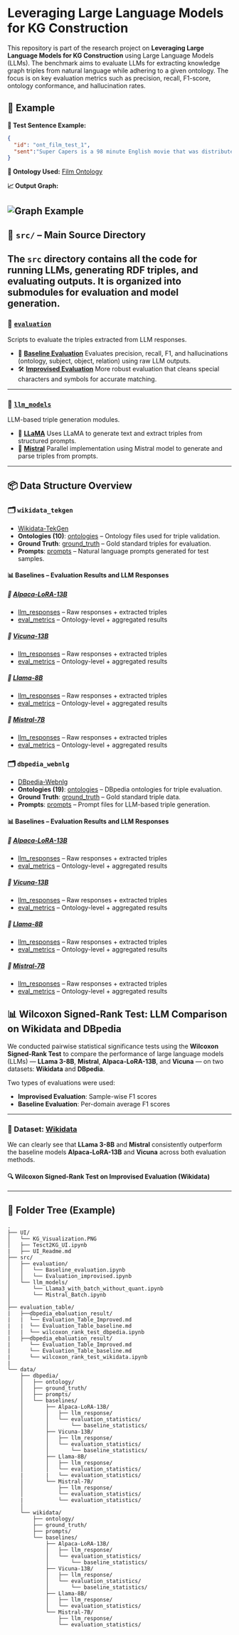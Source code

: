 # Leveraging Large Language Models for KG Construction

This repository is part of the research project on **Leveraging Large Language Models for KG Construction** using Large Language Models (LLMs). The benchmark aims to evaluate LLMs for extracting knowledge graph triples from natural language while adhering to a given ontology. The focus is on key evaluation metrics such as precision, recall, F1-score, ontology conformance, and hallucination rates.

## 🧪 Example

**🔎 Test Sentence Example:**

```json
{
  "id": "ont_film_test_1",
  "sent":"Super Capers is a 98 minute English movie that was distributed by Roadside Attractions and Lionsgate. It was directed by Ray Griggs and edited by Stacy Katzman.The budget was $2,000,000."
}
```

**🎼 Ontology Used:** [Film Ontology](data/dbpedia/ontology/19_film_ontology.json)

**📈 Output Graph:**

![Graph Example](UI/KG_Visualization.PNG)
---
## 🧠 `src/` – Main Source Directory
The `src` directory contains all the code for running LLMs, generating RDF triples, and evaluating outputs. It is organized into submodules for evaluation and model generation.
---
### 📂 [`evaluation`](https://github.com/Balramt/Text_to_Knowledge_Graph_Generation/tree/main/src/evaluation)
Scripts to evaluate the triples extracted from LLM responses.
* 📘 **[Baseline Evaluation](https://github.com/Balramt/Text_to_Knowledge_Graph_Generation/blob/main/src/evaluation/Baseline_evaluation.ipynb)**
  Evaluates precision, recall, F1, and hallucinations (ontology, subject, object, relation) using raw LLM outputs.
* 🛠️ **[Improvised Evaluation](https://github.com/Balramt/Text_to_Knowledge_Graph_Generation/blob/main/src/evaluation/Evaluation_improvised.ipynb)**
  More robust evaluation that cleans special characters and symbols for accurate matching.
---
### 🤖 [`llm_models`](https://github.com/Balramt/Text_to_Knowledge_Graph_Generation/tree/main/src/llm_models)
LLM-based triple generation modules.
* 🔹 **[LLaMA](https://github.com/Balramt/Text_to_Knowledge_Graph_Generation/blob/main/src/llm_models/Llama3_with_batch_without_quant.ipynb)**
  Uses LLaMA to generate text and extract triples from structured prompts.
* 🔹 **[Mistral](https://github.com/Balramt/Text_to_Knowledge_Graph_Generation/blob/main/src/llm_models/Mistral_Batch.ipynb)**
  Parallel implementation using Mistral model to generate and parse triples from prompts.
---

## 📦 Data Structure Overview

### 🗂️ `wikidata_tekgen`
* [Wikidata-TekGen](https://github.com/Balramt/Text_to_Knowledge_Graph_Generation/tree/main/data/wikidata)
* **Ontologies (10)**: [ontologies](https://github.com/Balramt/Text_to_Knowledge_Graph_Generation/tree/main/data/wikidata/ontology) – Ontology files used for triple validation.
* **Ground Truth**: [ground\_truth](https://github.com/Balramt/Text_to_Knowledge_Graph_Generation/tree/main/data/wikidata/ground_truth) – Gold standard triples for evaluation.
* **Prompts**: [prompts](https://github.com/Balramt/Text_to_Knowledge_Graph_Generation/tree/main/data/wikidata/prompts) – Natural language prompts generated for test samples.
  
#### 📊 Baselines – Evaluation Results and LLM Responses
##### 🔹 [Alpaca-LoRA-13B](https://github.com/Balramt/Text_to_Knowledge_Graph_Generation/tree/main/data/wikidata/baselines/Alpaca-LoRA-13B)
* [llm\_responses](https://github.com/Balramt/Text_to_Knowledge_Graph_Generation/tree/main/data/wikidata/baselines/Alpaca-LoRA-13B/llm_response) – Raw responses + extracted triples
* [eval\_metrics](https://github.com/Balramt/Text_to_Knowledge_Graph_Generation/tree/main/data/wikidata/baselines/Alpaca-LoRA-13B/evaluation_statistics/baseline_statistics) – Ontology-level + aggregated results
##### 🔹 [Vicuna-13B](https://github.com/Balramt/Text_to_Knowledge_Graph_Generation/tree/main/data/wikidata/baselines/Vicuna-13B)
* [llm\_responses](https://github.com/Balramt/Text_to_Knowledge_Graph_Generation/tree/main/data/wikidata/baselines/Vicuna-13B/llm_response) – Raw responses + extracted triples
* [eval\_metrics](https://github.com/Balramt/Text_to_Knowledge_Graph_Generation/tree/main/data/wikidata/baselines/Vicuna-13B/evaluation_statistics/baseline_statistics) – Ontology-level + aggregated results
##### 🔹 [Llama-8B](https://github.com/Balramt/Text_to_Knowledge_Graph_Generation/tree/main/data/wikidata/baselines/Llama-8B)
* [llm\_responses](https://github.com/Balramt/Text_to_Knowledge_Graph_Generation/tree/main/data/wikidata/baselines/Llama-8B/llm_response) – Raw responses + extracted triples
* [eval\_metrics](https://github.com/Balramt/Text_to_Knowledge_Graph_Generation/tree/main/data/wikidata/baselines/Llama-8B/evaluation_statistics) – Ontology-level + aggregated results
##### 🔹 [Mistral-7B](https://github.com/Balramt/Text_to_Knowledge_Graph_Generation/tree/main/data/wikidata/baselines/Mistral-7B)
* [llm\_responses](https://github.com/Balramt/Text_to_Knowledge_Graph_Generation/tree/main/data/wikidata/baselines/Mistral-7B/llm_response) – Raw responses + extracted triples
* [eval\_metrics](https://github.com/Balramt/Text_to_Knowledge_Graph_Generation/tree/main/data/wikidata/baselines/Mistral-7B/evaluation_statistics) – Ontology-level + aggregated results


### 🗂️ `dbpedia_webnlg`
* [DBpedia-Webnlg](https://github.com/Balramt/Text_to_Knowledge_Graph_Generation/tree/main/data/dbpedia)
* **Ontologies (19)**: [ontologies](https://github.com/Balramt/Text_to_Knowledge_Graph_Generation/tree/main/data/dbpedia/ontology) – DBpedia ontologies for triple evaluation.
* **Ground Truth**: [ground\_truth](https://github.com/Balramt/Text_to_Knowledge_Graph_Generation/tree/main/data/dbpedia/ground_truth) – Gold standard triple data.
* **Prompts**: [prompts](https://github.com/Balramt/Text_to_Knowledge_Graph_Generation/tree/main/data/dbpedia/prompts) – Prompt files for LLM-based triple generation.

#### 📊 Baselines – Evaluation Results and LLM Responses
##### 🔹 [Alpaca-LoRA-13B](https://github.com/Balramt/Text_to_Knowledge_Graph_Generation/tree/main/data/dbpedia/baselines/Alpaca-LoRA-13B)
* [llm\_responses](https://github.com/Balramt/Text_to_Knowledge_Graph_Generation/tree/main/data/dbpedia/baselines/Alpaca-LoRA-13B/llm_response) – Raw responses + extracted triples
* [eval\_metrics](https://github.com/Balramt/Text_to_Knowledge_Graph_Generation/tree/main/data/dbpedia/baselines/Alpaca-LoRA-13B/evaluation_statistics/baseline_statistics) – Ontology-level + aggregated results
##### 🔹 [Vicuna-13B](https://github.com/Balramt/Text_to_Knowledge_Graph_Generation/tree/main/data/dbpedia/baselines/Vicuna-13B)
* [llm\_responses](https://github.com/Balramt/Text_to_Knowledge_Graph_Generation/tree/main/data/dbpedia/baselines/Vicuna-13B/llm_response) – Raw responses + extracted triples
* [eval\_metrics](https://github.com/Balramt/Text_to_Knowledge_Graph_Generation/tree/main/data/dbpedia/baselines/Vicuna-13B/evaluation_statistics/baseline_statistics) – Ontology-level + aggregated results
##### 🔹 [Llama-8B](https://github.com/Balramt/Text_to_Knowledge_Graph_Generation/tree/main/data/dbpedia/baselines/Llama-8B)
* [llm\_responses](https://github.com/Balramt/Text_to_Knowledge_Graph_Generation/tree/main/data/dbpedia/baselines/Llama-8B/llm_response) – Raw responses + extracted triples
* [eval\_metrics](https://github.com/Balramt/Text_to_Knowledge_Graph_Generation/tree/main/data/dbpedia/baselines/Llama-8B/evaluation_statistics) – Ontology-level + aggregated results
##### 🔹 [Mistral-7B](https://github.com/Balramt/Text_to_Knowledge_Graph_Generation/tree/main/data/dbpedia/baselines/Mistral-7B)
* [llm\_responses](https://github.com/Balramt/Text_to_Knowledge_Graph_Generation/tree/main/data/dbpedia/baselines/Mistral-7B/llm_response) – Raw responses + extracted triples
* [eval\_metrics](https://github.com/Balramt/Text_to_Knowledge_Graph_Generation/tree/main/data/dbpedia/baselines/Mistral-7B/evaluation_statistics) – Ontology-level + aggregated results

## 📊 Wilcoxon Signed-Rank Test: LLM Comparison on Wikidata and DBpedia

We conducted pairwise statistical significance tests using the **Wilcoxon Signed-Rank Test** to compare the performance of large language models (LLMs) — **LLama 3-8B**, **Mistral**, **Alpaca-LoRA-13B**, and **Vicuna** — on two datasets: **Wikidata** and **DBpedia**. 

Two types of evaluations were used:
- **Improvised Evaluation**: Sample-wise F1 scores
- **Baseline Evaluation**: Per-domain average F1 scores

---

### 📁 Dataset: [Wikidata](#)
We can clearly see that **LLama 3-8B** and **Mistral** consistently outperform the baseline models **Alpaca-LoRA-13B** and **Vicuna** across both evaluation methods.

#### 🔍 Wilcoxon Signed-Rank Test on Improvised Evaluation (Wikidata)


---
## 📁 Folder Tree (Example)
```
.
├── UI/
│   └── KG_Visualization.PNG
│   ├── Tesct2KG_UI.ipynb
|   ├── UI_Readme.md
├── src/
│   ├── evaluation/
│   │   └── Baseline_evaluation.ipynb
│   │   └── Evaluation_improvised.ipynb
│   └── llm_models/
│       └── Llama3_with_batch_without_quant.ipynb
│       └── Mistral_Batch.ipynb
│
├── evaluation_table/
|   ├──dbpedia_ebaluation_result/
|   |  └── Evaluation_Table_Improved.md
|   |  └── Evaluation_Table_baseline.md
|   |  └── wilcoxon_rank_test_dbpedia.ipynb
|   ├──dbpedia_ebaluation_result/
|      └── Evaluation_Table_Improved.md
|      └── Evaluation_Table_baseline.md
|      └── wilcoxon_rank_test_wikidata.ipynb  
|
└── data/
    ├── dbpedia/
    │   ├── ontology/
    │   ├── ground_truth/
    │   ├── prompts/
    │   └── baselines/
    │       ├── Alpaca-LoRA-13B/
    │       │   ├── llm_response/
    │       │   └── evaluation_statistics/
    │       │       └── baseline_statistics/
    │       ├── Vicuna-13B/
    │       │   ├── llm_response/
    │       │   └── evaluation_statistics/
    │       │       └── baseline_statistics/
    │       ├── Llama-8B/
    │       │   ├── llm_response/
    │       │   └── evaluation_statistics/
    |       |   └── evaluation_statistics/
    │       └── Mistral-7B/
    │           ├── llm_response/
    │           └── evaluation_statistics/
    |           └── evaluation_statistics/
    │
    └── wikidata/
        ├── ontology/
        ├── ground_truth/
        ├── prompts/
        └── baselines/
            ├── Alpaca-LoRA-13B/
            │   ├── llm_response/
            │   └── evaluation_statistics/
            │       └── baseline_statistics/
            ├── Vicuna-13B/
            │   ├── llm_response/
            │   └── evaluation_statistics/
            │       └── baseline_statistics/
            ├── Llama-8B/
            │   ├── llm_response/
            │   └── evaluation_statistics/
            └── Mistral-7B/
                ├── llm_response/
                └── evaluation_statistics/

```
